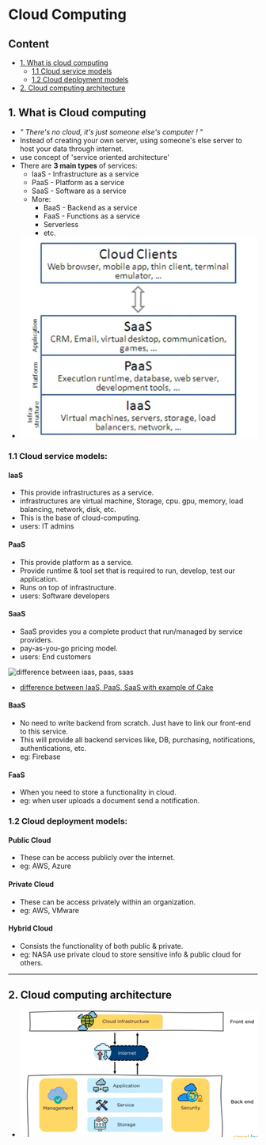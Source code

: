 # Cloud Computing

## Content

-   [1. What is cloud computing](https://github.com/RukshanDias/Cloud-Computing#1-what-is-cloud-computing)
    -   [1.1 Cloud service models](https://github.com/RukshanDias/Cloud-Computing#11-cloud-service-models)
    -   [1.2 Cloud deployment models](https://github.com/RukshanDias/Cloud-Computing#12-cloud-deployment-models)
-   [2. Cloud computing architecture](https://github.com/RukshanDias/Cloud-Computing#2-cloud-computing-architecture)

## 1. What is Cloud computing

-   _" There's no cloud, it's just someone else's computer ! "_
-   Instead of creating your own server, using someone's else server to host your data through internet.
-   use concept of 'service oriented architecture'
-   There are **3 main types** of services:
    -   IaaS - Infrastructure as a service
    -   PaaS - Platform as a service
    -   SaaS - Software as a service
    -   More:
        -   BaaS - Backend as a service
        -   FaaS - Functions as a service
        -   Serverless
        -   etc.
-   ![Cloud service models](imgs/Cloud%20service%20models.png)

### 1.1 Cloud service models:

#### IaaS

-   This provide infrastructures as a service.
-   infrastructures are virtual machine, Storage, cpu. gpu, memory, load balancing, network, disk, etc.
-   This is the base of cloud-computing.
-   users: IT admins

#### PaaS

-   This provide platform as a service.
-   Provide runtime & tool set that is required to run, develop, test our application.
-   Runs on top of infrastructure.
-   users: Software developers

#### SaaS

-   SaaS provides you a complete product that run/managed by service providers.
-   pay-as-you-go pricing model.
-   users: End customers

![difference between iaas, paas, saas](imgs/iaas%20vs%20paas%20vs%20saas.avif)

-   [difference between IaaS, PaaS, SaaS with example of Cake](https://youtu.be/64-1ymY2xaw?t=1723)

#### BaaS

-   No need to write backend from scratch. Just have to link our front-end to this service.
-   This will provide all backend services like, DB, purchasing, notifications, authentications, etc.
-   eg: Firebase

#### FaaS

-   When you need to store a functionality in cloud.
-   eg: when user uploads a document send a notification.

### 1.2 Cloud deployment models:

#### Public Cloud

-   These can be access publicly over the internet.
-   eg: AWS, Azure

#### Private Cloud

-   These can be access privately within an organization.
-   eg: AWS, VMware

#### Hybrid Cloud

-   Consists the functionality of both public & private.
-   eg: NASA use private cloud to store sensitive info & public cloud for others.

---

## 2. Cloud computing architecture

-   ![cloud architecture](imgs/cloud%20architecture.png)
